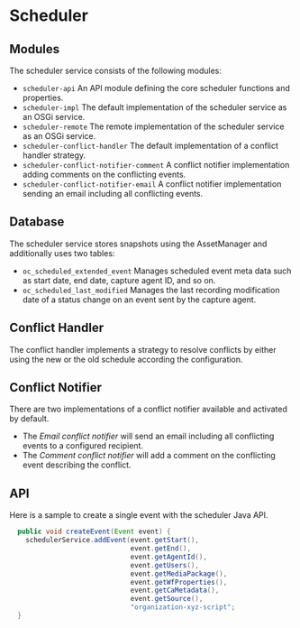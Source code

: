 Scheduler
=========

Modules
-------

The scheduler service consists of the following modules:

- `scheduler-api`
An API module defining the core scheduler functions and properties.
- `scheduler-impl`
The default implementation of the scheduler service as an OSGi service.
- `scheduler-remote`
The remote implementation of the scheduler service as an OSGi service.
- `scheduler-conflict-handler`
The default implementation of a conflict handler strategy.
- `scheduler-conflict-notifier-comment`
A conflict notifier implementation adding comments on the conflicting events.
- `scheduler-conflict-notifier-email`
A conflict notifier implementation sending an email including all conflicting events.


Database
--------

The scheduler service stores snapshots using the AssetManager and additionally uses two tables:

- `oc_scheduled_extended_event`
  Manages scheduled event meta data such as start date, end date, capture agent ID, and so on.
- `oc_scheduled_last_modified`
  Manages the last recording modification date of a status change on an event sent by the capture agent.

Conflict Handler
----------------

The conflict handler implements a strategy to resolve conflicts by either using the new or the old schedule according the
configuration.


Conflict Notifier
-----------------

There are two implementations of a conflict notifier available and activated by default.

- The *Email conflict notifier* will send an email including all conflicting events to a configured recipient.
- The *Comment conflict notifier* will add a comment on the conflicting event describing the conflict.


API
---

Here is a sample to create a single event with the scheduler Java API.

```java
  public void createEvent(Event event) {
    schedulerService.addEvent(event.getStart(),
                              event.getEnd(),
                              event.getAgentId(),
                              event.getUsers(),
                              event.getMediaPackage(),
                              event.getWfProperties(),
                              event.getCaMetadata(),
                              event.getSource(),
                              "organization-xyz-script";
  }
```